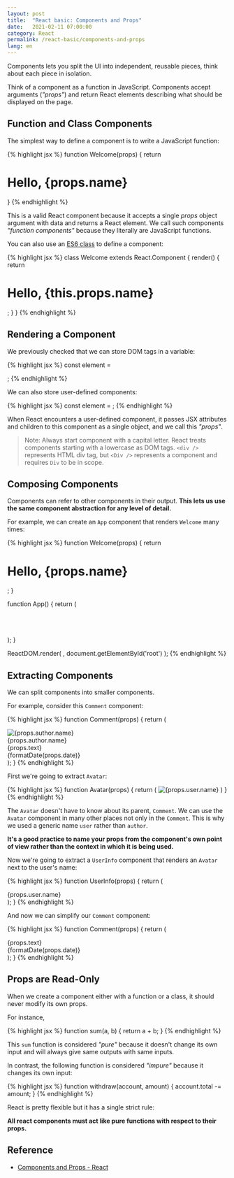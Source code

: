 ```yaml
---
layout: post
title:  "React basic: Components and Props"
date:   2021-02-11 07:00:00
category: React
permalink: /react-basic/components-and-props
lang: en
---
```


Components lets you split the UI into independent, reusable pieces, think about each piece in isolation.

Think of a component as a function in JavaScript. Components accept arguments (*"props"*) and return React elements describing what should be displayed on the page.

## Function and Class Components

The simplest way to define a component is to write a JavaScript function:

{% highlight jsx %}
function Welcome(props) {
    return <h1>Hello, {props.name}</h1>
}
{% endhighlight %}

This is a valid React component because it accepts a single *props* object argument with data and returns a React element. We call such components *"function components"* because they literally are JavaScript functions.

You can also use an [ES6 class](https://developer.mozilla.org/en-US/docs/Web/JavaScript/Reference/Classes) to define a component:

{% highlight jsx %}
class Welcome extends React.Component {
    render() {
        return <h1>Hello, {this.props.name}</h1>;
    }
}
{% endhighlight %}

## Rendering a Component

We previously checked that we can store DOM tags in a variable:

{% highlight jsx %}
const element = <div />;
{% endhighlight %}

We can also store user-defined components:

{% highlight jsx %}
const element = <Welcome name="Eubug" />;
{% endhighlight %}

When React encounters a user-defined component, it passes JSX attributes and children to this component as a single object, and we call this *"props"*.

> Note: Always start component with a capital letter.
React treats components starting with a lowercase as DOM tags.
`<div />` represents HTML div tag, but `<Div />` represents a component and requires `Div` to be in scope.

## Composing Components

Components can refer to other components in their output. **This lets us use the same component abstraction for any level of detail.**

For example, we can create an `App` component that renders `Welcome` many times:

{% highlight jsx %}
function Welcome(props) {
  return <h1>Hello, {props.name}</h1>;
}

function App() {
    return (
    <div>
        <Welcome name="Eubug" />      
        <Welcome name="유버그" />      
        <Welcome name="ユウバグ" />    
    </div>
    );
}

ReactDOM.render(
  <App />,
  document.getElementById('root')
);
{% endhighlight %}

## Extracting Components

We can split components into smaller components.

For example,  consider this `Comment` component:

{% highlight jsx %}
function Comment(props) {
    return (
    <div className="Comment">
        <div className="UserInfo">
        <img className="Avatar"
            src={props.author.avatarUrl}
            alt={props.author.name}
        />
        <div className="UserInfo-name">
            {props.author.name}
        </div>
        </div>
        <div className="Comment-text">
        {props.text}
        </div>
        <div className="Comment-date">
        {formatDate(props.date)}
        </div>
    </div>
    );
}
{% endhighlight %}

First we're going to extract `Avatar`:

{% highlight jsx %}
function Avatar(props) {
    return (
        <img className="Avatar"
            src={props.user.avatarUrl}
            alt={props.user.name}
        />
    )
}
{% endhighlight %}

The `Avatar` doesn't have to know about its parent, `Comment`. We can use the `Avatar` component in many other places not only in the `Comment`. This is why we used a generic name `user` rather than `author`.

**It's a good practice to name your props from the component's own point of view rather than the context in which it is being used.**

Now we're going to extract a `UserInfo` component that renders an `Avatar` next to the user's name:

{% highlight jsx %}
function UserInfo(props) {
    return (
        <div className="UserInfo">
            <Avatar user={props.user} />
            <div className="UserInfo-name">
                {props.user.name}
            </div>
        </div>
    );
}
{% endhighlight %}

And now we can simplify our `Comment` component:

{% highlight jsx %}
function Comment(props) {
    return (
    <div className="Comment">
        <UserInfo user={props.author} />
        <div className="Comment-text">
            {props.text}
        </div>
        <div className="Comment-date">
            {formatDate(props.date)}
        </div>
    </div>
    );
}
{% endhighlight %}

## Props are Read-Only

When we create a component either with a function or a class, it should never modify its own props.

For instance,

{% highlight jsx %}
function sum(a, b) {
    return a + b;
}
{% endhighlight %}

This `sum` function is considered *"pure"* because it doesn't change its own input and will always give same outputs with same inputs.

In contrast, the following function is considered *"impure"* because it changes its own input:

{% highlight jsx %}
function withdraw(account, amount) {
    account.total -= amount;
}
{% endhighlight %}

React is pretty flexible but it has a single strict rule:

**All react components must act like pure functions with respect to their props.**

## Reference
- [Components and Props - React](https://reactjs.org/docs/components-and-props.html)